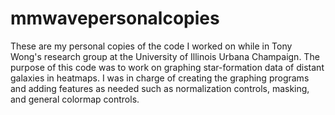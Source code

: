 # mmwavepersonalcopies
These are my personal copies of the code I worked on while in Tony Wong's research group at the University of Illinois Urbana Champaign.
The purpose of this code was to work on graphing star-formation data of distant galaxies in heatmaps. I was in charge of creating the graphing programs and adding features as needed such as normalization controls, masking, and general colormap controls.
